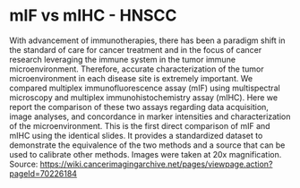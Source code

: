 # mIF vs mIHC - HNSCC

With advancement of immunotherapies, there has been a paradigm shift in the standard of care for cancer treatment and in the focus of cancer research leveraging the immune system in the tumor immune microenvironment. Therefore, accurate characterization of the tumor microenvironment in each disease site is extremely important. We compared multiplex immunofluorescence assay (mIF) using multispectral microscopy and multiplex immunohistochemistry assay (mIHC). Here we report the comparison of these two assays regarding data acquisition, image analyses, and concordance in marker intensities and characterization of the microenvironment.  This is the first direct comparison of mIF and mIHC using the identical slides. It provides a standardized dataset to demonstrate the equivalence of the two methods and a source that can be used to calibrate other methods.  Images were taken at 20x magnification.
Source: https://wiki.cancerimagingarchive.net/pages/viewpage.action?pageId=70226184
